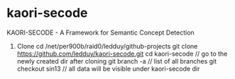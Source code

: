 kaori-secode
============

KAORI-SECODE - A Framework for Semantic Concept Detection

1. Clone
cd /net/per900b/raid0/ledduy/github-projects
git clone https://github.com/ledduy/kaori-secode.git
cd kaori-secode // go to the newly created dir after cloning
git branch -a // list of all branches
git checkout sin13 // all data will be visible under kaori-secode dir

